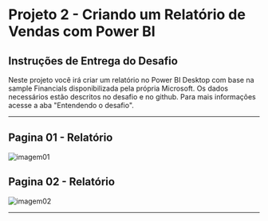 # Projeto 2 - Criando um Relatório de Vendas com Power BI

## Instruções de Entrega do Desafio

Neste projeto você irá criar um relatório no Power BI Desktop com base na sample Financials disponibilizada pela própria Microsoft. Os dados necessários estão descritos no desafio e no github. Para mais informações acesse a aba "Entendendo o desafio".

______________________________________________________________________________________________________________________________________________

## Pagina 01 - Relatório

![imagem01](https://github.com/wellingtonamaral/Power-Bi-Analyst/assets/31280586/d44c6462-b5a1-4e50-86b7-25dce384fdd9)

## Pagina 02 - Relatório

![imagem02](https://github.com/wellingtonamaral/Power-Bi-Analyst/assets/31280586/0d20023c-c5e5-4155-8640-6b039a07bbf6)

______________________________________________________________________________________________________________________________________________